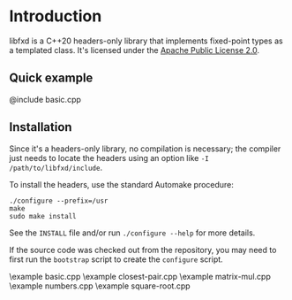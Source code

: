 Introduction
============

libfxd is a C++20 headers-only library that implements fixed-point types as a templated
class. It's licensed under the <a href="https://spdx.org/licenses/Apache-2.0.html">Apache Public License 2.0</a>.


Quick example
-------------

@include basic.cpp


Installation
------------

Since it's a headers-only library, no compilation is necessary; the compiler just needs to
locate the headers using an option like `-I /path/to/libfxd/include`.

To install the headers, use the standard Automake procedure:

    ./configure --prefix=/usr
    make
    sudo make install

See the `INSTALL` file and/or run `./configure --help` for more details.

If the source code was checked out from the repository, you may need to first run the
`bootstrap` script to create the `configure` script.



\example basic.cpp
\example closest-pair.cpp
\example matrix-mul.cpp
\example numbers.cpp
\example square-root.cpp
